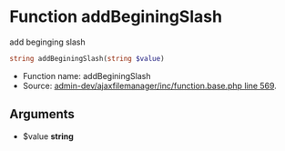 Function addBeginingSlash
===========================

add beginging slash



```php
string addBeginingSlash(string $value)
```

* Function name: addBeginingSlash
* Source: [admin-dev/ajaxfilemanager/inc/function.base.php line 569](https://github.com/PrestaShop/PrestaShop/blob/1.5.6.3/admin-dev/ajaxfilemanager/inc/function.base.php#L569).

Arguments
---------

* $value **string**

